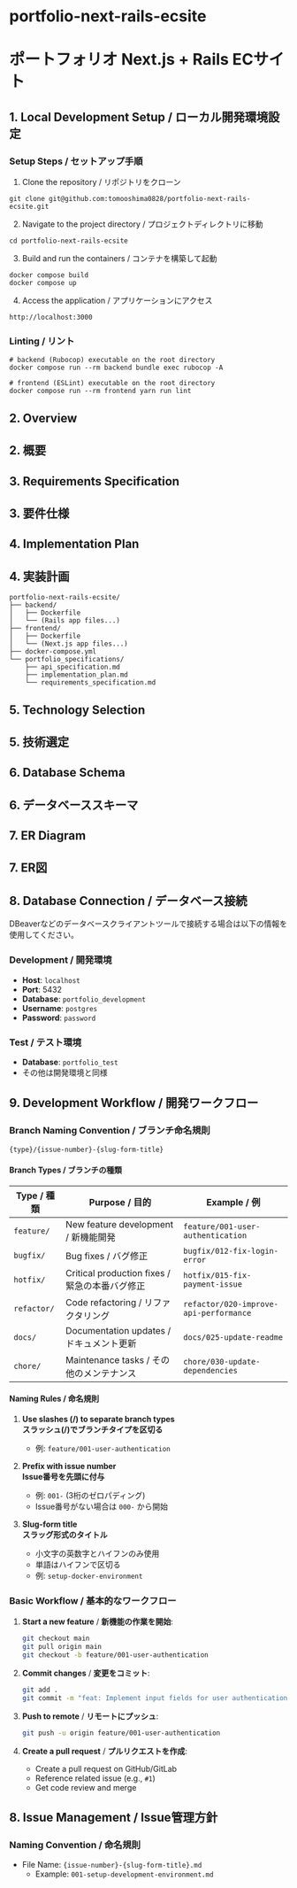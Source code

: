 # portfolio-next-rails-ecsite
# ポートフォリオ Next.js + Rails ECサイト

## 1. Local Development Setup / ローカル開発環境設定

### Setup Steps / セットアップ手順
1. Clone the repository / リポジトリをクローン
```
git clone git@github.com:tomooshima0828/portfolio-next-rails-ecsite.git
```
2. Navigate to the project directory / プロジェクトディレクトリに移動
```
cd portfolio-next-rails-ecsite
```
3. Build and run the containers / コンテナを構築して起動
```
docker compose build
docker compose up
```
4. Access the application / アプリケーションにアクセス
```
http://localhost:3000
```

### Linting / リント
```
# backend (Rubocop) executable on the root directory
docker compose run --rm backend bundle exec rubocop -A

# frontend (ESLint) executable on the root directory
docker compose run --rm frontend yarn run lint
```

## 2. Overview
## 2. 概要

## 3. Requirements Specification
## 3. 要件仕様

## 4. Implementation Plan
## 4. 実装計画

```
portfolio-next-rails-ecsite/
├── backend/
│   ├── Dockerfile
│   └── (Rails app files...)
├── frontend/
│   ├── Dockerfile
│   └── (Next.js app files...)
├── docker-compose.yml
└── portfolio_specifications/
    ├── api_specification.md
    ├── implementation_plan.md
    └── requirements_specification.md
```

## 5. Technology Selection
## 5. 技術選定

## 6. Database Schema
## 6. データベーススキーマ

## 7. ER Diagram
## 7. ER図

## 8. Database Connection / データベース接続

DBeaverなどのデータベースクライアントツールで接続する場合は以下の情報を使用してください。

### Development / 開発環境
- **Host**: `localhost`
- **Port**: 5432
- **Database**: `portfolio_development`
- **Username**: `postgres`
- **Password**: `password`

### Test / テスト環境
- **Database**: `portfolio_test`
- その他は開発環境と同様

## 9. Development Workflow / 開発ワークフロー

### Branch Naming Convention / ブランチ命名規則

```
{type}/{issue-number}-{slug-form-title}
```

#### Branch Types / ブランチの種類

| Type / 種類 | Purpose / 目的 | Example / 例 |
|-------------|----------------|--------------|
| `feature/` | New feature development / 新機能開発 | `feature/001-user-authentication` |
| `bugfix/`  | Bug fixes / バグ修正 | `bugfix/012-fix-login-error` |
| `hotfix/`  | Critical production fixes / 緊急の本番バグ修正 | `hotfix/015-fix-payment-issue` |
| `refactor/`| Code refactoring / リファクタリング | `refactor/020-improve-api-performance` |
| `docs/`    | Documentation updates / ドキュメント更新 | `docs/025-update-readme` |
| `chore/`   | Maintenance tasks / その他のメンテナンス | `chore/030-update-dependencies` |

#### Naming Rules / 命名規則

1. **Use slashes (/) to separate branch types**  
   **スラッシュ(/)でブランチタイプを区切る**  
   - 例: `feature/001-user-authentication`

2. **Prefix with issue number**  
   **Issue番号を先頭に付与**  
   - 例: `001-` (3桁のゼロパディング)
   - Issue番号がない場合は `000-` から開始

3. **Slug-form title**  
   **スラッグ形式のタイトル**  
   - 小文字の英数字とハイフンのみ使用
   - 単語はハイフンで区切る
   - 例: `setup-docker-environment`

### Basic Workflow / 基本的なワークフロー

1. **Start a new feature** / **新機能の作業を開始**:
   ```bash
   git checkout main
   git pull origin main
   git checkout -b feature/001-user-authentication
   ```

2. **Commit changes** / **変更をコミット**:
   ```bash
   git add .
   git commit -m "feat: Implement input fields for user authentication"
   ```

3. **Push to remote** / **リモートにプッシュ**:
   ```bash
   git push -u origin feature/001-user-authentication
   ```

4. **Create a pull request** / **プルリクエストを作成**:
   - Create a pull request on GitHub/GitLab
   - Reference related issue (e.g., `#1`)
   - Get code review and merge

## 8. Issue Management / Issue管理方針

### Naming Convention / 命名規則
- File Name: `{issue-number}-{slug-form-title}.md`
  - Example: `001-setup-development-environment.md`
